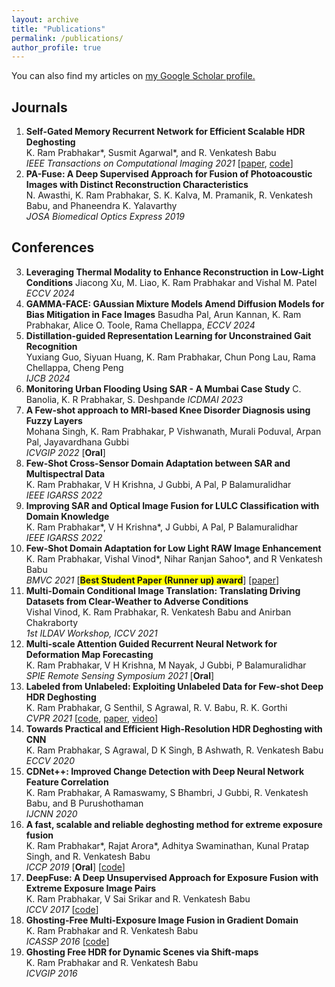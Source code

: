 ```yaml
---
layout: archive
title: "Publications"
permalink: /publications/
author_profile: true
---
```

You can also find my articles on <u><a href="https://scholar.google.com/citations?user=gBhmvr8AAAAJ&hl=en">my Google Scholar profile</a>.</u>

## Journals
1. **Self-Gated Memory Recurrent Network for Efficient Scalable HDR Deghosting**  
K. Ram Prabhakar\*, Susmit Agarwal\*, and R. Venkatesh Babu  
_IEEE Transactions on Computational Imaging 2021_ \[[paper](https://ieeexplore.ieee.org/document/9540317?source=authoralert), [code](https://github.com/Susmit-A/HDRRNN)\]
1. **PA-Fuse: A Deep Supervised Approach for Fusion of Photoacoustic Images with Distinct Reconstruction Characteristics**  
N. Awasthi, K. Ram Prabhakar, S. K. Kalva, M. Pramanik, R. Venkatesh Babu, and Phaneendra K. Yalavarthy  
_JOSA Biomedical Optics Express 2019_

## Conferences
3. **Leveraging Thermal Modality to Enhance Reconstruction in Low-Light Conditions**
Jiacong Xu, M. Liao, K. Ram Prabhakar and Vishal M. Patel
_ECCV 2024_
3. **GAMMA-FACE: GAussian Mixture Models Amend Diffusion Models for Bias Mitigation in Face Images**
Basudha Pal, Arun Kannan, K. Ram Prabhakar, Alice O. Toole, Rama Chellappa, 
_ECCV 2024_
3. **Distillation-guided Representation Learning for Unconstrained Gait Recognition**  
Yuxiang Guo, Siyuan Huang, K. Ram Prabhakar, Chun Pong Lau, Rama Chellappa, Cheng Peng  
_IJCB 2024_
3. **Monitoring Urban Flooding Using SAR - A Mumbai Case Study**
C. Banolia, K. R Prabhakar, S. Deshpande
_ICDMAI 2023_
3. **A Few-shot approach to MRI-based Knee Disorder Diagnosis using Fuzzy Layers**  
Mohana Singh, K. Ram Prabhakar, P Vishwanath, Murali Poduval, Arpan Pal, Jayavardhana Gubbi  
_ICVGIP 2022_ \[**Oral**\]
3. **Few-Shot Cross-Sensor Domain Adaptation between SAR and Multispectral Data**  
K. Ram Prabhakar, V H Krishna, J Gubbi, A Pal, P Balamuralidhar  
_IEEE IGARSS 2022_
3. **Improving SAR and Optical Image Fusion for LULC Classification with Domain Knowledge**  
K. Ram Prabhakar\*, V H Krishna\*, J Gubbi, A Pal, P Balamuralidhar  
_IEEE IGARSS 2022_
3. **Few-Shot Domain Adaptation for Low Light RAW Image Enhancement**  
K. Ram Prabhakar, Vishal Vinod\*, Nihar Ranjan Sahoo\*, and R Venkatesh Babu  
_BMVC 2021_ \[<span style="background-color: yellow;">**Best Student Paper (Runner up) award**</span>\] \[[paper](https://www.bmvc2021-virtualconference.com/conference/papers/paper_0620.html)\]
3. **Multi-Domain Conditional Image Translation: Translating Driving Datasets from Clear-Weather to Adverse Conditions**  
Vishal Vinod, K. Ram Prabhakar, R. Venkatesh Babu and Anirban Chakraborty  
_1st ILDAV Workshop, ICCV 2021_
3. **Multi-scale Attention Guided Recurrent Neural Network for Deformation Map Forecasting**  
K. Ram Prabhakar, V H Krishna, M Nayak, J Gubbi, P Balamuralidhar  
_SPIE Remote Sensing Symposium 2021_ \[**Oral**\]
3. **Labeled from Unlabeled: Exploiting Unlabeled Data for Few-shot Deep HDR Deghosting**  
K. Ram Prabhakar, G Senthil, S Agrawal, R. V. Babu, R. K. Gorthi  
_CVPR 2021_ \[[code](https://github.com/Susmit-A/FSHDR), [paper](https://openaccess.thecvf.com/content/CVPR2021/html/Prabhakar_Labeled_From_Unlabeled_Exploiting_Unlabeled_Data_for_Few-Shot_Deep_HDR_CVPR_2021_paper.html), [video](https://www.youtube.com/watch?v=JEnGSIRRVk8)\]
3. **Towards Practical and Efficient High-Resolution HDR Deghosting with CNN**  
K. Ram Prabhakar, S Agrawal, D K Singh, B Ashwath, R. Venkatesh Babu  
_ECCV 2020_
3. **CDNet++: Improved Change Detection with Deep Neural Network Feature Correlation**  
K. Ram Prabhakar, A Ramaswamy, S Bhambri, J Gubbi, R. Venkatesh Babu, and B Purushothaman  
_IJCNN 2020_
3. **A fast, scalable and reliable deghosting method for extreme exposure fusion**  
K. Ram Prabhakar\*, Rajat Arora\*, Adhitya Swaminathan, Kunal Pratap Singh, and R. Venkatesh Babu  
_ICCP 2019_ \[**Oral**\]
\[[code](https://github.com/rajat95/Deep-Deghosting-HDR)\]
3. **DeepFuse: A Deep Unsupervised Approach for Exposure Fusion with Extreme Exposure Image Pairs**  
K. Ram Prabhakar, V Sai Srikar and R. Venkatesh Babu  
_ICCV 2017_
\[[code](https://github.com/KRamPrabhakar/DeepFuse)\]
3. **Ghosting-Free Multi-Exposure Image Fusion in Gradient Domain**  
K. Ram Prabhakar and R. Venkatesh Babu  
_ICASSP 2016_
\[[code](https://github.com/KRamPrabhakar/GFMEF)\]
3. **Ghosting Free HDR for Dynamic Scenes via Shift-maps**  
K. Ram Prabhakar and R. Venkatesh Babu  
_ICVGIP 2016_
